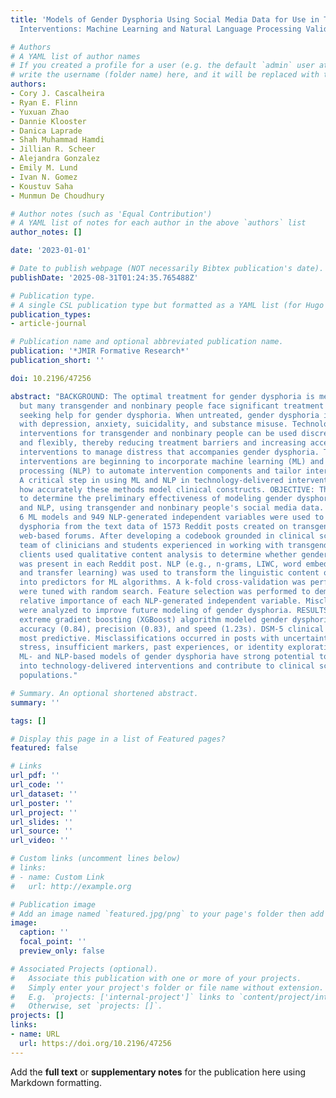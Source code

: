 ```yaml
---
title: 'Models of Gender Dysphoria Using Social Media Data for Use in Technology-Delivered
  Interventions: Machine Learning and Natural Language Processing Validation Study'

# Authors
# A YAML list of author names
# If you created a profile for a user (e.g. the default `admin` user at `content/authors/admin/`), 
# write the username (folder name) here, and it will be replaced with their full name and linked to their profile.
authors:
- Cory J. Cascalheira
- Ryan E. Flinn
- Yuxuan Zhao
- Dannie Klooster
- Danica Laprade
- Shah Muhammad Hamdi
- Jillian R. Scheer
- Alejandra Gonzalez
- Emily M. Lund
- Ivan N. Gomez
- Koustuv Saha
- Munmun De Choudhury

# Author notes (such as 'Equal Contribution')
# A YAML list of notes for each author in the above `authors` list
author_notes: []

date: '2023-01-01'

# Date to publish webpage (NOT necessarily Bibtex publication's date).
publishDate: '2025-08-31T01:24:35.765488Z'

# Publication type.
# A single CSL publication type but formatted as a YAML list (for Hugo requirements).
publication_types:
- article-journal

# Publication name and optional abbreviated publication name.
publication: '*JMIR Formative Research*'
publication_short: ''

doi: 10.2196/47256

abstract: "BACKGROUND: The optimal treatment for gender dysphoria is medical intervention,
  but many transgender and nonbinary people face significant treatment barriers when
  seeking help for gender dysphoria. When untreated, gender dysphoria is associated
  with depression, anxiety, suicidality, and substance misuse. Technology-delivered
  interventions for transgender and nonbinary people can be used discretely, safely,
  and flexibly, thereby reducing treatment barriers and increasing access to psychological
  interventions to manage distress that accompanies gender dysphoria. Technology-delivered
  interventions are beginning to incorporate machine learning (ML) and natural language
  processing (NLP) to automate intervention components and tailor intervention content.
  A critical step in using ML and NLP in technology-delivered interventions is demonstrating
  how accurately these methods model clinical constructs. OBJECTIVE: This study aimed
  to determine the preliminary effectiveness of modeling gender dysphoria with ML
  and NLP, using transgender and nonbinary people's social media data. METHODS: Overall,
  6 ML models and 949 NLP-generated independent variables were used to model gender
  dysphoria from the text data of 1573 Reddit posts created on transgender- and nonbinary-specific
  web-based forums. After developing a codebook grounded in clinical science, a research
  team of clinicians and students experienced in working with transgender and nonbinary
  clients used qualitative content analysis to determine whether gender dysphoria
  was present in each Reddit post. NLP (e.g., n-grams, LIWC, word embedding, sentiment,
  and transfer learning) was used to transform the linguistic content of each post
  into predictors for ML algorithms. A k-fold cross-validation was performed. Hyperparameters
  were tuned with random search. Feature selection was performed to demonstrate the
  relative importance of each NLP-generated independent variable. Misclassified posts
  were analyzed to improve future modeling of gender dysphoria. RESULTS: An optimized
  extreme gradient boosting (XGBoost) algorithm modeled gender dysphoria with high
  accuracy (0.84), precision (0.83), and speed (1.23s). DSM-5 clinical keywords were
  most predictive. Misclassifications occurred in posts with uncertainty, unrelated
  stress, insufficient markers, past experiences, or identity exploration. CONCLUSIONS:
  ML- and NLP-based models of gender dysphoria have strong potential to be integrated
  into technology-delivered interventions and contribute to clinical science for marginalized
  populations."

# Summary. An optional shortened abstract.
summary: ''

tags: []

# Display this page in a list of Featured pages?
featured: false

# Links
url_pdf: ''
url_code: ''
url_dataset: ''
url_poster: ''
url_project: ''
url_slides: ''
url_source: ''
url_video: ''

# Custom links (uncomment lines below)
# links:
# - name: Custom Link
#   url: http://example.org

# Publication image
# Add an image named `featured.jpg/png` to your page's folder then add a caption below.
image:
  caption: ''
  focal_point: ''
  preview_only: false

# Associated Projects (optional).
#   Associate this publication with one or more of your projects.
#   Simply enter your project's folder or file name without extension.
#   E.g. `projects: ['internal-project']` links to `content/project/internal-project/index.md`.
#   Otherwise, set `projects: []`.
projects: []
links:
- name: URL
  url: https://doi.org/10.2196/47256
---
```


Add the **full text** or **supplementary notes** for the publication here using Markdown formatting.
